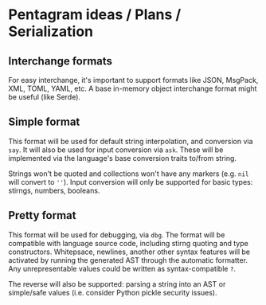 # Pentagram ideas / Plans / Serialization

## Interchange formats

For easy interchange, it's important to support formats like JSON, MsgPack, XML, TOML, YAML, etc. A base in-memory object interchange format might be useful (like Serde).

## Simple format

This format will be used for default string interpolation, and conversion via `say`. It will also be used for input conversion via `ask`. These will be implemented via the language's base conversion traits to/from string.

Strings won't be quoted and collections won't have any markers (e.g. `nil` will convert to `''`). Input conversion will only be supported for basic types: stirngs, numbers, booleans.

## Pretty format

This format will be used for debugging, via `dbg`. The format will be compatible with language source code, including stirng quoting and type constructors. Whitepsace, newlines, another other syntax features will be activated by running the generated AST through the automatic formatter. Any unrepresentable values could be written as syntax-compatible `?`.

The reverse will also be supported: parsing a string into an AST or simple/safe values (i.e. consider Python pickle security issues).
